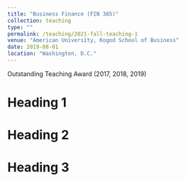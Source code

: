 ```yaml
---
title: "Business Finance (FIN 365)"
collection: teaching
type: ""
permalink: /teaching/2021-fall-teaching-1
venue: "American University, Kogod School of Business"
date: 2019-08-01
location: "Washington, D.C."
---
```

Outstanding Teaching Award (2017, 2018, 2019)

Heading 1
======

Heading 2
======

Heading 3
======
